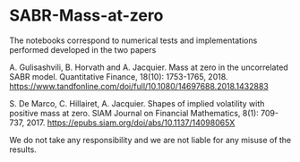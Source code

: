 # SABR-Mass-at-zero

The notebooks correspond to numerical tests and implementations performed developed in the two papers

A. Gulisashvili, B. Horvath and A. Jacquier.
Mass at zero in the uncorrelated SABR model.
Quantitative Finance, 18(10): 1753-1765, 2018. 
https://www.tandfonline.com/doi/full/10.1080/14697688.2018.1432883


S. De Marco, C. Hillairet, A. Jacquier. 
Shapes of implied volatility with positive mass at zero. 
SIAM Journal on Financial Mathematics, 8(1): 709-737, 2017. https://epubs.siam.org/doi/abs/10.1137/14098065X


We do not take any responsibility and we are not liable for any misuse of the results.

